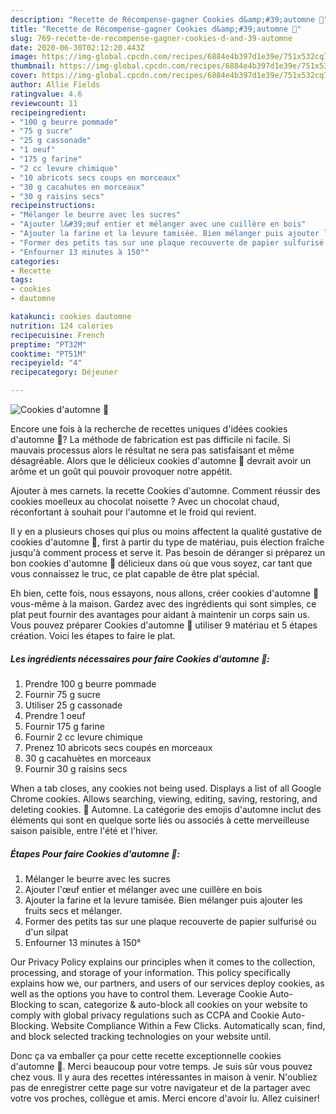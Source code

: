```yaml
---
description: "Recette de Récompense-gagner Cookies d&amp;#39;automne 🍁"
title: "Recette de Récompense-gagner Cookies d&amp;#39;automne 🍁"
slug: 769-recette-de-recompense-gagner-cookies-d-and-39-automne
date: 2020-06-30T02:12:20.443Z
image: https://img-global.cpcdn.com/recipes/6884e4b397d1e39e/751x532cq70/cookies-dautomne-🍁-photo-principale-de-la-recette.jpg
thumbnail: https://img-global.cpcdn.com/recipes/6884e4b397d1e39e/751x532cq70/cookies-dautomne-🍁-photo-principale-de-la-recette.jpg
cover: https://img-global.cpcdn.com/recipes/6884e4b397d1e39e/751x532cq70/cookies-dautomne-🍁-photo-principale-de-la-recette.jpg
author: Allie Fields
ratingvalue: 4.6
reviewcount: 11
recipeingredient:
- "100 g beurre pommade"
- "75 g sucre"
- "25 g cassonade"
- "1 oeuf"
- "175 g farine"
- "2 cc levure chimique"
- "10 abricots secs coups en morceaux"
- "30 g cacahutes en morceaux"
- "30 g raisins secs"
recipeinstructions:
- "Mélanger le beurre avec les sucres"
- "Ajouter l&#39;œuf entier et mélanger avec une cuillère en bois"
- "Ajouter la farine et la levure tamisée. Bien mélanger puis ajouter les fruits secs et mélanger."
- "Former des petits tas sur une plaque recouverte de papier sulfurisé ou d&#39;un silpat"
- "Enfourner 13 minutes à 150°"
categories:
- Recette
tags:
- cookies
- dautomne

katakunci: cookies dautomne 
nutrition: 124 calories
recipecuisine: French
preptime: "PT32M"
cooktime: "PT51M"
recipeyield: "4"
recipecategory: Déjeuner

---
```



![Cookies d&#39;automne 🍁](https://img-global.cpcdn.com/recipes/6884e4b397d1e39e/751x532cq70/cookies-dautomne-🍁-photo-principale-de-la-recette.jpg)

Encore une fois à la recherche de recettes uniques d'idées cookies d&#39;automne 🍁? La méthode de fabrication est pas difficile ni facile. Si mauvais processus alors le résultat ne sera pas satisfaisant et même désagréable. Alors que le délicieux cookies d&#39;automne 🍁 devrait avoir un arôme et un goût qui pouvoir provoquer notre appétit.

Ajouter à mes carnets. la recette Cookies d&#39;automne. Comment réussir des cookies moelleux au chocolat noisette ? Avec un chocolat chaud, réconfortant à souhait pour l&#39;automne et le froid qui revient.

Il y en a plusieurs choses qui plus ou moins affectent la qualité gustative de cookies d&#39;automne 🍁, first à partir du type de matériau, puis élection fraîche jusqu'à comment process et serve it. Pas besoin de déranger si préparez un bon cookies d&#39;automne 🍁 délicieux dans où que vous soyez, car tant que vous connaissez le truc, ce plat capable de être plat spécial.


Eh bien, cette fois, nous essayons, nous allons, créer cookies d&#39;automne 🍁 vous-même à la maison. Gardez avec des ingrédients qui sont simples, ce plat peut fournir des avantages pour aidant à maintenir un corps sain us. Vous pouvez préparer Cookies d&#39;automne 🍁 utiliser 9 matériau et 5 étapes création. Voici les étapes to faire le plat.

<!--inarticleads1-->

##### Les ingrédients nécessaires pour faire Cookies d&#39;automne 🍁:

1. Prendre 100 g beurre pommade
1. Fournir 75 g sucre
1. Utiliser 25 g cassonade
1. Prendre 1 oeuf
1. Fournir 175 g farine
1. Fournir 2 cc levure chimique
1. Prenez 10 abricots secs coupés en morceaux
1.  30 g cacahuètes en morceaux
1. Fournir 30 g raisins secs


When a tab closes, any cookies not being used. Displays a list of all Google Chrome cookies. Allows searching, viewing, editing, saving, restoring, and deleting cookies. 🍁 Automne. La catégorie des emojis d&#39;automne inclut des éléments qui sont en quelque sorte liés ou associés à cette merveilleuse saison paisible, entre l&#39;été et l&#39;hiver. 

<!--inarticleads2-->

##### Étapes Pour faire Cookies d&#39;automne 🍁:

1. Mélanger le beurre avec les sucres
1. Ajouter l&#39;œuf entier et mélanger avec une cuillère en bois
1. Ajouter la farine et la levure tamisée. Bien mélanger puis ajouter les fruits secs et mélanger.
1. Former des petits tas sur une plaque recouverte de papier sulfurisé ou d&#39;un silpat
1. Enfourner 13 minutes à 150°


Our Privacy Policy explains our principles when it comes to the collection, processing, and storage of your information. This policy specifically explains how we, our partners, and users of our services deploy cookies, as well as the options you have to control them. Leverage Cookie Auto-Blocking to scan, categorize &amp; auto-block all cookies on your website to comply with global privacy regulations such as CCPA and Cookie Auto-Blocking. Website Compliance Within a Few Clicks. Automatically scan, find, and block selected tracking technologies on your website until. 


Donc ça va emballer ça pour cette recette exceptionnelle cookies d&#39;automne 🍁. Merci beaucoup pour votre temps. Je suis sûr vous pouvez chez vous. Il y aura des recettes  intéressantes in maison à venir. N'oubliez pas de enregistrer cette page sur votre navigateur et de la partager avec votre vos proches, collègue et amis. Merci encore d'avoir lu. Allez cuisiner!
